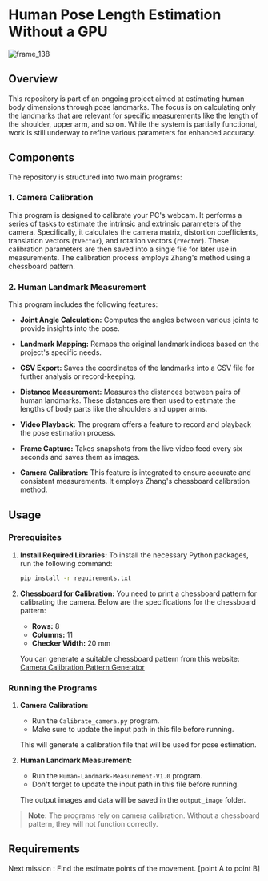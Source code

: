 # Human Pose Length Estimation Without a GPU

![frame_138](https://github.com/bring-nirachornkul/Human-Landmark-Measurement/assets/89494368/8ac0899c-28ab-4246-8712-f021bacbd4c5)

## Overview

This repository is part of an ongoing project aimed at estimating human body dimensions through pose landmarks. The focus is on calculating only the landmarks that are relevant for specific measurements like the length of the shoulder, upper arm, and so on. While the system is partially functional, work is still underway to refine various parameters for enhanced accuracy.

## Components

The repository is structured into two main programs:

### 1. Camera Calibration

This program is designed to calibrate your PC's webcam. It performs a series of tasks to estimate the intrinsic and extrinsic parameters of the camera. Specifically, it calculates the camera matrix, distortion coefficients, translation vectors (`tVector`), and rotation vectors (`rVector`). These calibration parameters are then saved into a single file for later use in measurements. The calibration process employs Zhang's method using a chessboard pattern.

### 2. Human Landmark Measurement

This program includes the following features:

- **Joint Angle Calculation:** Computes the angles between various joints to provide insights into the pose.
  
- **Landmark Mapping:** Remaps the original landmark indices based on the project's specific needs.
  
- **CSV Export:** Saves the coordinates of the landmarks into a CSV file for further analysis or record-keeping.
  
- **Distance Measurement:** Measures the distances between pairs of human landmarks. These distances are then used to estimate the lengths of body parts like the shoulders and upper arms.
  
- **Video Playback:** The program offers a feature to record and playback the pose estimation process.
  
- **Frame Capture:** Takes snapshots from the live video feed every six seconds and saves them as images.
  
- **Camera Calibration:** This feature is integrated to ensure accurate and consistent measurements. It employs Zhang's chessboard calibration method.

## Usage

### Prerequisites

1. **Install Required Libraries:** To install the necessary Python packages, run the following command:
    ```bash
    pip install -r requirements.txt
    ```

2. **Chessboard for Calibration:** You need to print a chessboard pattern for calibrating the camera. Below are the specifications for the chessboard pattern:

    - **Rows:** 8
    - **Columns:** 11
    - **Checker Width:** 20 mm
  
    You can generate a suitable chessboard pattern from this website: [Camera Calibration Pattern Generator](https://calib.io/pages/camera-calibration-pattern-generator)

### Running the Programs

1. **Camera Calibration:**
    - Run the `Calibrate_camera.py` program.
    - Make sure to update the input path in this file before running.
    
    This will generate a calibration file that will be used for pose estimation.

2. **Human Landmark Measurement:**
    - Run the `Human-Landmark-Measurement-V1.0` program.
    - Don't forget to update the input path in this file before running.
    
    The output images and data will be saved in the `output_image` folder.

> **Note:** The programs rely on camera calibration. Without a chessboard pattern, they will not function correctly.


## Requirements




Next mission : Find the estimate points of the movement. [point A to point B]
